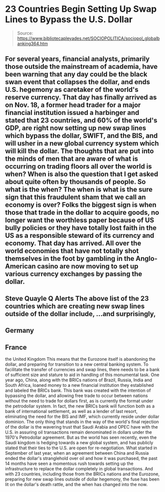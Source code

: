 # 23 Countries Begin Setting Up Swap Lines to Bypass the U.S. Dollar

> Source: https://www.bibliotecapleyades.net/SOCIOPOLITICA/sociopol_globalbanking364.htm

For several years, financial analysts,
primarily those outside the mainstream of academia, have been warning
that any day could be the black swan event that collapses the dollar,
and ends U.S. hegemony as caretaker of the world's reserve currency.
That day has finally arrived as on Nov. 18,
a former head trader for a major financial institution issued a
harbinger and stated that 23 countries, and 60% of the world's GDP, are
right now setting up new swap lines which bypass the dollar,
SWIFT, and
the BIS, and will usher in a new global
currency system which will kill the dollar.
The thoughts that are put into the
minds of men that are aware of what is occurring on trading floors
all over the world is when? When is also the question that I get
asked about quite often by thousands of people.
So what is the when? The when is
what is the sure sign that this fraudulent sham that we call an
economy is over?
Folks the biggest sign is when those that trade in the dollar to
acquire goods, no longer want the worthless paper because of US
bully policies or they have totally lost faith in the US as a
responsible steward of its currency and economy. That day has
arrived.
All over the world economies that
have not totally shot themselves in the foot by gambling in the
Anglo-American casino are now moving to set up various currency
exchanges by passing the dollar.
-
Steve Quayle Q Alerts
The above
list of the 23 countries which are
creating new swap lines outside of the dollar include,
...and surprisingly,
-
Germany
-
France
-
the United Kingdom
This means that the Eurozone itself is
abandoning the dollar, and preparing for transition to a new central
banking system.
To facilitate the transfer of currencies and
swap lines, there needs to be a bank of sufficient size and stature to
aid in handling of this monumental task. One year ago, China, along with
the BRICs nations of Brazil, Russia, India and South Africa, loaned
money to a new
financial institution they established
and labeled the
BRICs bank.
This bank was created with the intention of
bypassing the dollar, and allowing free trade to occur between nations
without the need to trade for dollars first, as is currently the format
under the petrodollar system.
In fact, the new BRICs bank will function
both as a bank of international settlement, as well as a lender of last
resort, eliminating the need for the BIS and IMF, which currently reside
under dollar dominion.
The only thing that stands in the way of the
world's final rejection of the dollar is the wavering trust that Saudi
Arabia and OPEC have with the U.S. in assuring oil transactions remain
denominated in dollars under the 1970's Petrodollar agreement. But as
the world has seen recently, even the Saudi kingdom is hedging towards a
new global system, and has publicly stated that their ties to the U.S.
are open for
re-negotiation.
What started in September of last year, when
an
agreement between China and Russia
ended the dollar's stranglehold over oil and how it was purchased, the
past 14 months have seen a momentous rush towards setting up the
infrastructure to replace the dollar completely in global transactions.
And with 23 countries, including those from
the BRICs nations and the Eurozone,
preparing for new swap lines outside of dollar hegemony, the fuse has
been lit on the dollar's death rattle, and the when has changed into the
now.

